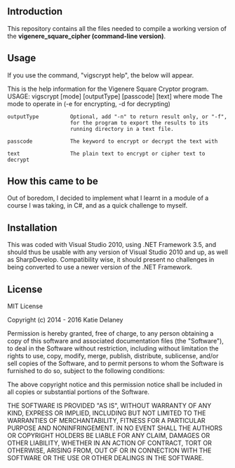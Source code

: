 ## Introduction

This repository contains all the files needed to compile a working version of the **vigenere_square_cipher (command-line version)**.

## Usage

If you use the command, "vigscrypt help", the below will appear.

This is the help information for the Vigenere Square Cryptor program.
USAGE:
	vigscrypt [mode] [outputType] [passcode] [text]
where
	mode				The mode to operate in
						(-e for encrypting, -d for decrypting)
	
	outputType			Optional, add "-n" to return result only, or "-f",
						for the program to export the results to its
						running directory in a text file.
	
	passcode			The keyword to encrypt or decrypt the text with

	text				The plain text to encrypt or cipher text to decrypt
	
## How this came to be

Out of boredom, I decided to implement what I learnt in a module of a course I was taking, in C#, and as a quick challenge to myself.

## Installation

This was coded with Visual Studio 2010, using .NET Framework 3.5, and should thus be usable with any version of Visual Studio 2010 and up, as well as SharpDevelop. Compatibility wise, it should present no challenges in being converted to use a newer version of the .NET Framework.

## License

MIT License

Copyright (c) 2014 - 2016 Katie Delaney

Permission is hereby granted, free of charge, to any person obtaining a copy
of this software and associated documentation files (the "Software"), to deal
in the Software without restriction, including without limitation the rights
to use, copy, modify, merge, publish, distribute, sublicense, and/or sell
copies of the Software, and to permit persons to whom the Software is
furnished to do so, subject to the following conditions:

The above copyright notice and this permission notice shall be included in all
copies or substantial portions of the Software.

THE SOFTWARE IS PROVIDED "AS IS", WITHOUT WARRANTY OF ANY KIND, EXPRESS OR
IMPLIED, INCLUDING BUT NOT LIMITED TO THE WARRANTIES OF MERCHANTABILITY,
FITNESS FOR A PARTICULAR PURPOSE AND NONINFRINGEMENT. IN NO EVENT SHALL THE
AUTHORS OR COPYRIGHT HOLDERS BE LIABLE FOR ANY CLAIM, DAMAGES OR OTHER
LIABILITY, WHETHER IN AN ACTION OF CONTRACT, TORT OR OTHERWISE, ARISING FROM,
OUT OF OR IN CONNECTION WITH THE SOFTWARE OR THE USE OR OTHER DEALINGS IN THE
SOFTWARE.